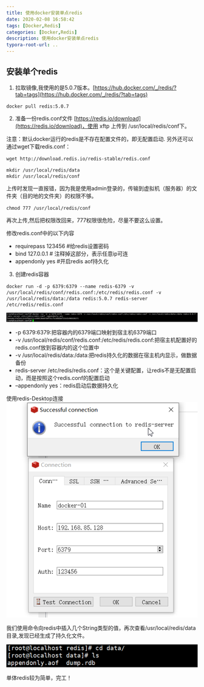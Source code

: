 ```yaml
---
title: 使用docker安装单点redis
date: 2020-02-08 16:58:42
tags: [Docker,Redis]
categories: [Docker,Redis]
description: 使用docker安装单点redis
typora-root-url: ..
---
```

## 安装单个redis

1. 拉取镜像,我使用的是5.0.7版本。[https://hub.docker.com/_/redis/?tab=tags](https://hub.docker.com/_/redis/?tab=tags)
```
docker pull redis:5.0.7
```
2. 准备一份redis.conf文件 [https://redis.io/download](https://redis.io/download)，使用 xftp 上传到 /usr/local/redis/conf下。

注意：默认docker运行的redis是不存在配置文件的，即无配置启动.
另外还可以通过wget下载redis.conf：
```
wget http://download.redis.io/redis-stable/redis.conf
```

```
mkdir /usr/local/redis/data
mkdir /usr/local/redis/conf
```
上传时发现一直报错，因为我是使用admin登录的，传输到虚拟机（服务器）的文件夹（目的地的文件夹）的权限不够。
```
chmod 777 /usr/local/redis/conf
```
再次上传,然后把权限改回来，777权限很危险，尽量不要这么设置。

修改redis.conf中的以下内容
* requirepass 123456 #给redis设置密码
* bind 127.0.0.1 # 注释掉这部分，表示任意ip可连
* appendonly yes #开启redis aof持久化

3. 创建redis容器

```
docker run -d -p 6379:6379 --name redis-6379 -v /usr/local/redis/conf/redis.conf:/etc/redis/redis.conf -v /usr/local/redis/data:/data redis:5.0.7 redis-server /etc/redis/redis.conf
```
![docker-redis-single](/images/redis/docker-redis-single.png)
* -p 6379:6379:把容器内的6379端口映射到宿主机6379端口
* -v /usr/local/redis/conf/redis.conf:/etc/redis/redis.conf:把宿主机配置好的redis.conf放到容器内的这个位置中
* -v /usr/local/redis/data:/data:把redis持久化的数据在宿主机内显示，做数据备份
* redis-server /etc/redis/redis.conf：这个是关键配置，让redis不是无配置启动，而是按照这个redis.conf的配置启动
* –appendonly yes：redis启动后数据持久化

使用redis-Desktop连接
![redis-Desktop-single.png](/images/redis/redis-Desktop-single.png)

我们使用命令向redis中插入几个String类型的值，再次查看/usr/local/redis/data目录,发现已经生成了持久化文件。

![single-data.png](/images/redis/single-data.png)

单体redis较为简单，完工！


